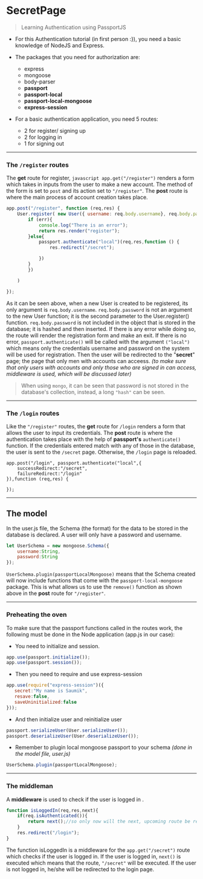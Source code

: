 # SecretPage
> Learning Authentication using PassportJS
* For this Authentication tutorial (in first person :}), you need a basic knowledge of NodeJS and Express. 
* The packages that you need for authorization are: 
  * express
  * mongoose 
  * body-parser
  * __passport__ 
  * __passport-local__ 
  * __passport-local-mongoose__
  * __express-session__ 

* For a basic authentication application, you need 5 routes: 
  * 2 for register/ signing up
  * 2 for logging in 
  * 1 for signing out 

-----
### The `/register` routes
The __get__ route for register, `javascript app.get("/register")` renders a form which takes in inputs from the user to make a new account. The method of the form is set to `post` and its action set to `"/register"`. The __post__ route is where the main process of account creation takes place. 

```javascript
app.post("/register", function (req,res) {
    User.register( new User({ username: req.body.username}, req.body.password, function(err,user){
        if (err){
            console.log("There is an error");
            return res.render("register");
        }else{
            passport.authenticate("local")(req,res,function () {
                res.redirect("/secret");

            })
        }
        })

    )

});
```
As it can be seen above, when a new User is created to be registered, its only argument is `req.body.username`. `req.body.password` is not an argument to the new User function; it is the second parameter to the User.register() function. `req.body.password` is not included in the object that is stored in the database; it is hashed and then inserted. If there is any error while doing so, the route will render the registration form and make an exit. If there is no error, `passport.authenticate()` will be called with the argument `("local")` which means only the credentials username and password on the system will be used for registration. Then the user will be redirected to the "__secret__" page; the page that only men with accounts can acceess. *(to make sure that only users with accounts and only those who are signed in can access, middleware is used, which will be discussed later)*

> When using `mongo`, it can be seen that password is not stored in the database's collection, instead, a long `"hash"` can be seen. 

---
### The `/login` routes 
Like the `"/register"` routes, the __get__ route for `/login` renders a form that allows the user to input its credentials. 
The __post__ route is where the authentication takes place with the help of __passport's__ `authenticate()` function. If the credentials entered match with any of those in the database, the user is sent to the `/secret` page. Otherwise, the `/login` page is reloaded. 

```
app.post("/login", passport.authenticate("local",{
    successRedirect:"/secret",
    failureRedirect:"/login"
}),function (req,res) {

});
```
---
## The model
In the user.js file, the Schema (the format) for the data to be stored in the database is declared. A user will only have a password and username. 
```javascript
let UserSchema = new mongoose.Schema({
    username:String,
    password:String
});
```
`UserSchema.plugin(passportLocalMongoose)` means that the Schema created will now include functions that come with the `passport-local-mongoose` package. This is what allows us to use the `remove()` function as shown above in the __post__ route for `"/register"`. 

---
### Preheating the oven
To make sure that the passport functions called in the routes work, the following must be done in the Node application (app.js in our case): 

 * You need to initialize and session.
 ````javascript
 app.use(passport.initialize());
 app.use(passport.session());
 ````
* Then you need to require and use express-session
 ````javascript
app.use(require("express-session")({
    secret:"My name is Saumik",
    resave:false,
    saveUninitialized:false 
}));
 ````
* And then initialize user and reinitialize user 
```javascript
passport.serializeUser(User.serializeUser());
passport.deserializeUser(User.deserializeUser());
```
* Remember to plugin local mongoose passport to your schema *(done in the model file, user.js)*
````javascript
UserSchema.plugin(passportLocalMongoose);
````
---
### The middleman
A __middleware__ is used to check if the user is logged in . 
```javascript
function isLoggedIn(req,res,next){
    if(req.isAuthenticated()){
        return next();//so only now will the next, upcoming route be reached
    }
    res.redirect("/login");
}
```
The function isLoggedIn is a middleware for the `app.get("/secret")` route which checks if the user is logged in. If the user is logged in, `next()`
is executed which means that the route, `"/secret"` will be executed.
If the user is not logged in, he/she will be redirected to the login page. 
